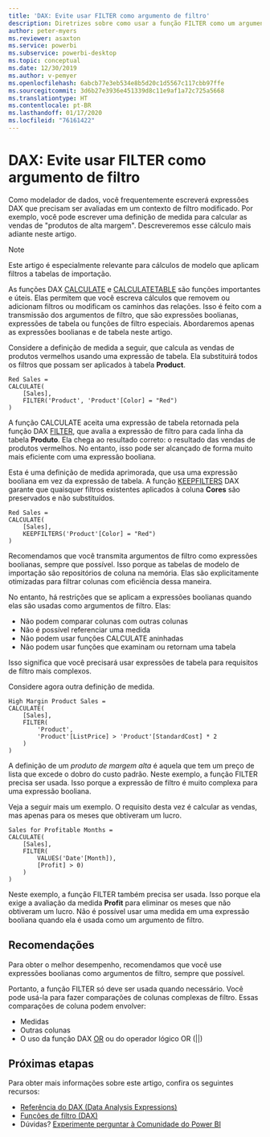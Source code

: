 ```yaml
---
title: 'DAX: Evite usar FILTER como argumento de filtro'
description: Diretrizes sobre como usar a função FILTER como um argumento de filtro.
author: peter-myers
ms.reviewer: asaxton
ms.service: powerbi
ms.subservice: powerbi-desktop
ms.topic: conceptual
ms.date: 12/30/2019
ms.author: v-pemyer
ms.openlocfilehash: 6abcb77e3eb534e8b5d20c1d5567c117cbb97ffe
ms.sourcegitcommit: 3d6b27e3936e451339d8c11e9af1a72c725a5668
ms.translationtype: HT
ms.contentlocale: pt-BR
ms.lasthandoff: 01/17/2020
ms.locfileid: "76161422"
---
```

# <a name="dax-avoid-using-filter-as-a-filter-argument"></a>DAX: Evite usar FILTER como argumento de filtro

Como modelador de dados, você frequentemente escreverá expressões DAX que precisam ser avaliadas em um contexto de filtro modificado. Por exemplo, você pode escrever uma definição de medida para calcular as vendas de "produtos de alta margem". Descreveremos esse cálculo mais adiante neste artigo.

> [!NOTE]
> Este artigo é especialmente relevante para cálculos de modelo que aplicam filtros a tabelas de importação.

As funções DAX [CALCULATE](/dax/calculate-function-dax) e [CALCULATETABLE](/dax/calculatetable-function-dax) são funções importantes e úteis. Elas permitem que você escreva cálculos que removem ou adicionam filtros ou modificam os caminhos das relações. Isso é feito com a transmissão dos argumentos de filtro, que são expressões boolianas, expressões de tabela ou funções de filtro especiais. Abordaremos apenas as expressões boolianas e de tabela neste artigo.

Considere a definição de medida a seguir, que calcula as vendas de produtos vermelhos usando uma expressão de tabela. Ela substituirá todos os filtros que possam ser aplicados à tabela **Product**.

```dax
Red Sales =
CALCULATE(
    [Sales],
    FILTER('Product', 'Product'[Color] = "Red")
)
```

A função CALCULATE aceita uma expressão de tabela retornada pela função DAX [FILTER](/dax/filter-function-dax), que avalia a expressão de filtro para cada linha da tabela **Produto**. Ela chega ao resultado correto: o resultado das vendas de produtos vermelhos. No entanto, isso pode ser alcançado de forma muito mais eficiente com uma expressão booliana.

Esta é uma definição de medida aprimorada, que usa uma expressão booliana em vez da expressão de tabela. A função [KEEPFILTERS](/dax/keepfilters-function-dax) DAX garante que quaisquer filtros existentes aplicados à coluna **Cores** são preservados e não substituídos.

```dax
Red Sales =
CALCULATE(
    [Sales],
    KEEPFILTERS('Product'[Color] = "Red")
)
```

Recomendamos que você transmita argumentos de filtro como expressões boolianas, sempre que possível. Isso porque as tabelas de modelo de importação são repositórios de coluna na memória. Elas são explicitamente otimizadas para filtrar colunas com eficiência dessa maneira.

No entanto, há restrições que se aplicam a expressões boolianas quando elas são usadas como argumentos de filtro. Elas:

- Não podem comparar colunas com outras colunas
- Não é possível referenciar uma medida
- Não podem usar funções CALCULATE aninhadas
- Não podem usar funções que examinam ou retornam uma tabela

Isso significa que você precisará usar expressões de tabela para requisitos de filtro mais complexos.

Considere agora outra definição de medida.

```dax
High Margin Product Sales =
CALCULATE(
    [Sales],
    FILTER(
        'Product',
        'Product'[ListPrice] > 'Product'[StandardCost] * 2
    )
)
```

A definição de um _produto de margem alta_ é aquela que tem um preço de lista que excede o dobro do custo padrão. Neste exemplo, a função FILTER precisa ser usada. Isso porque a expressão de filtro é muito complexa para uma expressão booliana.

Veja a seguir mais um exemplo. O requisito desta vez é calcular as vendas, mas apenas para os meses que obtiveram um lucro.

```dax
Sales for Profitable Months =
CALCULATE(
    [Sales],
    FILTER(
        VALUES('Date'[Month]),
        [Profit] > 0)
    )
)
```

Neste exemplo, a função FILTER também precisa ser usada. Isso porque ela exige a avaliação da medida **Profit** para eliminar os meses que não obtiveram um lucro. Não é possível usar uma medida em uma expressão booliana quando ela é usada como um argumento de filtro.

## <a name="recommendations"></a>Recomendações

Para obter o melhor desempenho, recomendamos que você use expressões boolianas como argumentos de filtro, sempre que possível.

Portanto, a função FILTER só deve ser usada quando necessário. Você pode usá-la para fazer comparações de colunas complexas de filtro. Essas comparações de coluna podem envolver:

- Medidas
- Outras colunas
- O uso da função DAX [OR](/dax/or-function-dax) ou do operador lógico OR (||)

## <a name="next-steps"></a>Próximas etapas

Para obter mais informações sobre este artigo, confira os seguintes recursos:

- [Referência do DAX (Data Analysis Expressions)](/dax/)
- [Funções de filtro (DAX)](/dax/filter-function-dax)
- Dúvidas? [Experimente perguntar à Comunidade do Power BI](https://community.powerbi.com/)
